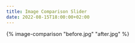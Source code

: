 ```yaml
---
title: Image Comparison Slider
date: 2022-08-15T18:00:00+02:00
---
```


{% image-comparison "before.jpg" "after.jpg" %}
